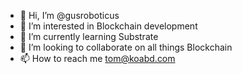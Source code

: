 - 👋 Hi, I’m @gusroboticus
- 👀 I’m interested in Blockchain development
- 🌱 I’m currently learning Substrate
- 💞️ I’m looking to collaborate on all things Blockchain
- 📫 How to reach me tom@koabd.com

<!---
gusroboticus/gusroboticus is a ✨ special ✨ repository because its `README.md` (this file) appears on your GitHub profile.
You can click the Preview link to take a look at your changes.
--->
